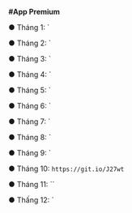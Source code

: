 **#App Premium**

● Tháng 1: `

● Tháng 2: `

● Tháng 3: `

● Tháng 4: `

● Tháng 5: `

● Tháng 6: `

● Tháng 7: `

● Tháng 8: `

● Tháng 9: `

● Tháng 10: `https://git.io/J27wt`

● Tháng 11: ``

● Thấng 12: `

